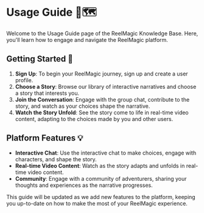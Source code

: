 # Usage Guide 🎯🗺️

Welcome to the Usage Guide page of the ReelMagic Knowledge Base. Here, you'll learn how to engage and navigate the ReelMagic platform.

## Getting Started 🚀

1. **Sign Up**: To begin your ReelMagic journey, sign up and create a user profile.
2. **Choose a Story**: Browse our library of interactive narratives and choose a story that interests you.
3. **Join the Conversation**: Engage with the group chat, contribute to the story, and watch as your choices shape the narrative.
4. **Watch the Story Unfold**: See the story come to life in real-time video content, adapting to the choices made by you and other users.

## Platform Features 💡

- **Interactive Chat**: Use the interactive chat to make choices, engage with characters, and shape the story.
- **Real-time Video Content**: Watch as the story adapts and unfolds in real-time video content.
- **Community**: Engage with a community of adventurers, sharing your thoughts and experiences as the narrative progresses.

This guide will be updated as we add new features to the platform, keeping you up-to-date on how to make the most of your ReelMagic experience.
